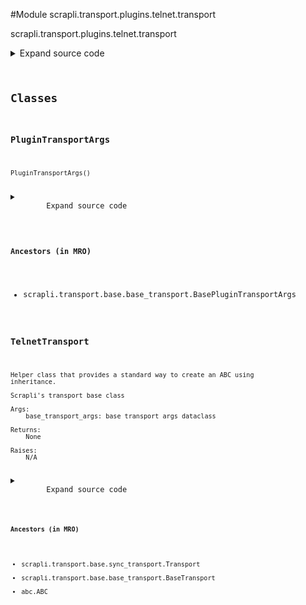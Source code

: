<link rel="preload stylesheet" as="style" href="https://cdnjs.cloudflare.com/ajax/libs/10up-sanitize.css/11.0.1/sanitize.min.css" integrity="sha256-PK9q560IAAa6WVRRh76LtCaI8pjTJ2z11v0miyNNjrs=" crossorigin>
<link rel="preload stylesheet" as="style" href="https://cdnjs.cloudflare.com/ajax/libs/10up-sanitize.css/11.0.1/typography.min.css" integrity="sha256-7l/o7C8jubJiy74VsKTidCy1yBkRtiUGbVkYBylBqUg=" crossorigin>
<link rel="stylesheet preload" as="style" href="https://cdnjs.cloudflare.com/ajax/libs/highlight.js/10.1.1/styles/github.min.css" crossorigin>
<script defer src="https://cdnjs.cloudflare.com/ajax/libs/highlight.js/10.1.1/highlight.min.js" integrity="sha256-Uv3H6lx7dJmRfRvH8TH6kJD1TSK1aFcwgx+mdg3epi8=" crossorigin></script>
<script>window.addEventListener('DOMContentLoaded', () => hljs.initHighlighting())</script>















#Module scrapli.transport.plugins.telnet.transport

scrapli.transport.plugins.telnet.transport

<details class="source">
    <summary>
        <span>Expand source code</span>
    </summary>
    <pre>
        <code class="python">
"""scrapli.transport.plugins.telnet.transport"""
from dataclasses import dataclass
from typing import Optional

from scrapli.decorators import timeout_wrapper
from scrapli.exceptions import ScrapliConnectionError, ScrapliConnectionNotOpened
from scrapli.transport.base import BasePluginTransportArgs, BaseTransportArgs, Transport
from scrapli.transport.base.base_socket import Socket
from scrapli.transport.base.telnet_common import DO, DONT, IAC, SUPPRESS_GO_AHEAD, WILL, WONT


@dataclass()
class PluginTransportArgs(BasePluginTransportArgs):
    pass


class TelnetTransport(Transport):
    def __init__(
        self, base_transport_args: BaseTransportArgs, plugin_transport_args: PluginTransportArgs
    ) -> None:
        super().__init__(base_transport_args=base_transport_args)
        self.plugin_transport_args = plugin_transport_args

        self.socket: Optional[Socket] = None
        self._initial_buf = b""

    def _set_socket_timeout(self, timeout: float) -> None:
        """
        Set underlying socket timeout

        Mostly this exists just to assert that socket and socket.sock are not None to appease mypy!

        Args:
            timeout: float value to set as the timeout

        Returns:
            N/A

        Raises:
            ScrapliConnectionNotOpened: if either socket or socket.sock are None
        """
        if self.socket is None:
            raise ScrapliConnectionNotOpened
        if self.socket.sock is None:
            raise ScrapliConnectionNotOpened
        self.socket.sock.settimeout(timeout)

    def _handle_control_chars_response(self, control_buf: bytes, c: bytes) -> bytes:
        """
        Handle the actual response to control characters

        Broken up to be easier to test as well as to appease mr. mccabe

        NOTE: see the asynctelnet transport for additional comments inline about what is going on
        here.

        Args:
            control_buf: current control_buf to work with
            c: currently read control char to process

        Returns:
            bytes: updated control_buf

        Raises:
            ScrapliConnectionNotOpened: if connection is not opened for some reason

        """
        if not self.socket:
            raise ScrapliConnectionNotOpened

        if not control_buf:
            if c != IAC:
                self._initial_buf += c
            else:
                control_buf += c

        elif len(control_buf) == 1 and c in (DO, DONT, WILL, WONT):
            control_buf += c

        elif len(control_buf) == 2:
            cmd = control_buf[1:2]
            control_buf = b""

            if (cmd == DO) and (c == SUPPRESS_GO_AHEAD):
                self.write(IAC + WILL + c)
            elif cmd in (DO, DONT):
                self.write(IAC + WONT + c)
            elif cmd == WILL:
                self.write(IAC + DO + c)
            elif cmd == WONT:
                self.write(IAC + DONT + c)

        return control_buf

    def _handle_control_chars(self) -> None:
        """
        Handle control characters -- nearly identical to CPython (removed in 3.11) telnetlib

        Basically we want to read and "decline" any and all control options that the server proposes
        to us -- so if they say "DO" XYZ directive, we say "DONT", if they say "WILL" we say "WONT".

        NOTE: see the asynctelnet transport for additional comments inline about what is going on
        here.

        Args:
            N/A

        Returns:
            None

        Raises:
            ScrapliConnectionNotOpened: if connection is not opened for some reason
            ScrapliConnectionNotOpened: if we read an empty byte string from the reader -- this
                indicates the server sent an EOF -- see #142

        """
        if not self.socket:
            raise ScrapliConnectionNotOpened

        control_buf = b""

        original_socket_timeout = self._base_transport_args.timeout_socket
        self._set_socket_timeout(self._base_transport_args.timeout_socket / 4)

        while True:
            try:
                c = self._read(1)
                if not c:
                    raise ScrapliConnectionNotOpened("server returned EOF, connection not opened")
            except TimeoutError:
                # shouldn't really matter/need to be reset back to "normal", but don't really want
                # to leave it modified as that would be confusing!
                self._base_transport_args.timeout_socket = original_socket_timeout
                return

            self._set_socket_timeout(self._base_transport_args.timeout_socket / 10)
            control_buf = self._handle_control_chars_response(control_buf=control_buf, c=c)

    def open(self) -> None:
        self._pre_open_closing_log(closing=False)

        if not self.socket:
            self.socket = Socket(
                host=self._base_transport_args.host,
                port=self._base_transport_args.port,
                timeout=self._base_transport_args.timeout_socket,
            )

        if not self.socket.isalive():
            self.socket.open()

        self._handle_control_chars()

        self._post_open_closing_log(closing=False)

    def close(self) -> None:
        self._pre_open_closing_log(closing=True)

        if self.socket:
            self.socket.close()

        self.socket = None

        self._post_open_closing_log(closing=True)

    def isalive(self) -> bool:
        if not self.socket:
            return False
        if not self.socket.isalive():
            return False
        return True

    def _read(self, n: int = 65535) -> bytes:
        """
        Read n bytes from the socket

        Mostly this exists just to assert that socket and socket.sock are not None to appease mypy!

        Args:
            n: optional amount of bytes to try to recv from the underlying socket

        Returns:
            N/A

        Raises:
            ScrapliConnectionNotOpened: if either socket or socket.sock are None
        """
        if self.socket is None:
            raise ScrapliConnectionNotOpened
        if self.socket.sock is None:
            raise ScrapliConnectionNotOpened
        return self.socket.sock.recv(n)

    @timeout_wrapper
    def read(self) -> bytes:
        if not self.socket:
            raise ScrapliConnectionNotOpened

        if self._initial_buf:
            buf = self._initial_buf
            self._initial_buf = b""
            return buf

        try:
            buf = self._read()
            buf = buf.replace(b"\x00", b"")
        except Exception as exc:
            raise ScrapliConnectionError(
                "encountered EOF reading from transport; typically means the device closed the "
                "connection"
            ) from exc
        return buf

    def write(self, channel_input: bytes) -> None:
        if self.socket is None:
            raise ScrapliConnectionNotOpened
        if self.socket.sock is None:
            raise ScrapliConnectionNotOpened
        self.socket.sock.send(channel_input)
        </code>
    </pre>
</details>




## Classes

### PluginTransportArgs


```text
PluginTransportArgs()
```

<details class="source">
    <summary>
        <span>Expand source code</span>
    </summary>
    <pre>
        <code class="python">
@dataclass()
class PluginTransportArgs(BasePluginTransportArgs):
    pass
        </code>
    </pre>
</details>


#### Ancestors (in MRO)
- scrapli.transport.base.base_transport.BasePluginTransportArgs



### TelnetTransport


```text
Helper class that provides a standard way to create an ABC using
inheritance.

Scrapli's transport base class

Args:
    base_transport_args: base transport args dataclass

Returns:
    None

Raises:
    N/A
```

<details class="source">
    <summary>
        <span>Expand source code</span>
    </summary>
    <pre>
        <code class="python">
class TelnetTransport(Transport):
    def __init__(
        self, base_transport_args: BaseTransportArgs, plugin_transport_args: PluginTransportArgs
    ) -> None:
        super().__init__(base_transport_args=base_transport_args)
        self.plugin_transport_args = plugin_transport_args

        self.socket: Optional[Socket] = None
        self._initial_buf = b""

    def _set_socket_timeout(self, timeout: float) -> None:
        """
        Set underlying socket timeout

        Mostly this exists just to assert that socket and socket.sock are not None to appease mypy!

        Args:
            timeout: float value to set as the timeout

        Returns:
            N/A

        Raises:
            ScrapliConnectionNotOpened: if either socket or socket.sock are None
        """
        if self.socket is None:
            raise ScrapliConnectionNotOpened
        if self.socket.sock is None:
            raise ScrapliConnectionNotOpened
        self.socket.sock.settimeout(timeout)

    def _handle_control_chars_response(self, control_buf: bytes, c: bytes) -> bytes:
        """
        Handle the actual response to control characters

        Broken up to be easier to test as well as to appease mr. mccabe

        NOTE: see the asynctelnet transport for additional comments inline about what is going on
        here.

        Args:
            control_buf: current control_buf to work with
            c: currently read control char to process

        Returns:
            bytes: updated control_buf

        Raises:
            ScrapliConnectionNotOpened: if connection is not opened for some reason

        """
        if not self.socket:
            raise ScrapliConnectionNotOpened

        if not control_buf:
            if c != IAC:
                self._initial_buf += c
            else:
                control_buf += c

        elif len(control_buf) == 1 and c in (DO, DONT, WILL, WONT):
            control_buf += c

        elif len(control_buf) == 2:
            cmd = control_buf[1:2]
            control_buf = b""

            if (cmd == DO) and (c == SUPPRESS_GO_AHEAD):
                self.write(IAC + WILL + c)
            elif cmd in (DO, DONT):
                self.write(IAC + WONT + c)
            elif cmd == WILL:
                self.write(IAC + DO + c)
            elif cmd == WONT:
                self.write(IAC + DONT + c)

        return control_buf

    def _handle_control_chars(self) -> None:
        """
        Handle control characters -- nearly identical to CPython (removed in 3.11) telnetlib

        Basically we want to read and "decline" any and all control options that the server proposes
        to us -- so if they say "DO" XYZ directive, we say "DONT", if they say "WILL" we say "WONT".

        NOTE: see the asynctelnet transport for additional comments inline about what is going on
        here.

        Args:
            N/A

        Returns:
            None

        Raises:
            ScrapliConnectionNotOpened: if connection is not opened for some reason
            ScrapliConnectionNotOpened: if we read an empty byte string from the reader -- this
                indicates the server sent an EOF -- see #142

        """
        if not self.socket:
            raise ScrapliConnectionNotOpened

        control_buf = b""

        original_socket_timeout = self._base_transport_args.timeout_socket
        self._set_socket_timeout(self._base_transport_args.timeout_socket / 4)

        while True:
            try:
                c = self._read(1)
                if not c:
                    raise ScrapliConnectionNotOpened("server returned EOF, connection not opened")
            except TimeoutError:
                # shouldn't really matter/need to be reset back to "normal", but don't really want
                # to leave it modified as that would be confusing!
                self._base_transport_args.timeout_socket = original_socket_timeout
                return

            self._set_socket_timeout(self._base_transport_args.timeout_socket / 10)
            control_buf = self._handle_control_chars_response(control_buf=control_buf, c=c)

    def open(self) -> None:
        self._pre_open_closing_log(closing=False)

        if not self.socket:
            self.socket = Socket(
                host=self._base_transport_args.host,
                port=self._base_transport_args.port,
                timeout=self._base_transport_args.timeout_socket,
            )

        if not self.socket.isalive():
            self.socket.open()

        self._handle_control_chars()

        self._post_open_closing_log(closing=False)

    def close(self) -> None:
        self._pre_open_closing_log(closing=True)

        if self.socket:
            self.socket.close()

        self.socket = None

        self._post_open_closing_log(closing=True)

    def isalive(self) -> bool:
        if not self.socket:
            return False
        if not self.socket.isalive():
            return False
        return True

    def _read(self, n: int = 65535) -> bytes:
        """
        Read n bytes from the socket

        Mostly this exists just to assert that socket and socket.sock are not None to appease mypy!

        Args:
            n: optional amount of bytes to try to recv from the underlying socket

        Returns:
            N/A

        Raises:
            ScrapliConnectionNotOpened: if either socket or socket.sock are None
        """
        if self.socket is None:
            raise ScrapliConnectionNotOpened
        if self.socket.sock is None:
            raise ScrapliConnectionNotOpened
        return self.socket.sock.recv(n)

    @timeout_wrapper
    def read(self) -> bytes:
        if not self.socket:
            raise ScrapliConnectionNotOpened

        if self._initial_buf:
            buf = self._initial_buf
            self._initial_buf = b""
            return buf

        try:
            buf = self._read()
            buf = buf.replace(b"\x00", b"")
        except Exception as exc:
            raise ScrapliConnectionError(
                "encountered EOF reading from transport; typically means the device closed the "
                "connection"
            ) from exc
        return buf

    def write(self, channel_input: bytes) -> None:
        if self.socket is None:
            raise ScrapliConnectionNotOpened
        if self.socket.sock is None:
            raise ScrapliConnectionNotOpened
        self.socket.sock.send(channel_input)
        </code>
    </pre>
</details>


#### Ancestors (in MRO)
- scrapli.transport.base.sync_transport.Transport
- scrapli.transport.base.base_transport.BaseTransport
- abc.ABC